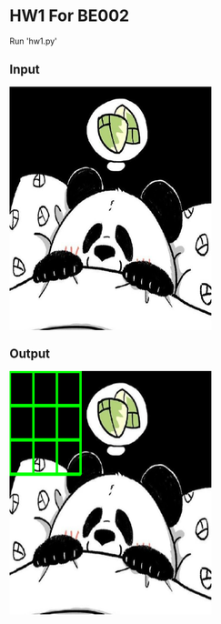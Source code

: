 # HW1 For BE002

Run 'hw1.py'

## Input

<img src="https://github.com/ophwsjtu18/ohw21f/blob/main/cll/hw1/input_pic.png" width = "355" height = "428" alt="Input" align=center />

## Output

<img src="https://github.com/ophwsjtu18/ohw21f/blob/main/cll/hw1/result.png" width = "355" height = "428" alt="Output" align=center />
